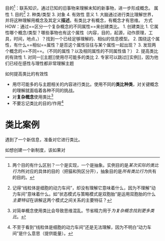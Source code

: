 目的[^3]：联系知识，通过已知的旧事物来理解未知的新事物，进一步形成概念。
属性
	1. 目的[^1]
	2. 种类/类型
	3. 对象
	4. 有效性
意义
	1. 大脑通过进行类比理解世界，并将这种理解用概念及其定义**描述**。有类比才有概念，有概念才有思维。
方式HOW：通过==区分一个复杂概念的不同属性==来创建类比。
	1. 创建类比
		1. 它属性哪个概念/类型？哪些事物也有这个属性（内容，目的，起源，动作原理，工具，时间，地点，）？找到一个已经足够理解的、相似的信息模型。
		2. 围绕这个属性，有什么==相似==属性？是否这个属性往往与某个属性一起出现？
		3. 发现两个概念的==不同==。（不同的属性？以及相同属性的不同属性值？）
	2. 提高类比的有效性
		1. 对同一[[主题]]使用尽可能多的类比
		2. 专家可以跳过[[实例]]，因为他们已经在感性与理性都非常理解主题

如何提高类比的有效性
- 用尽可能多的与主题相关的内容进行类比。使用不同的**类比种类**，对关键概念的理解就面临着各种不同的挑战。
- 对**复杂概念**使用类比[^2]
- 不要忘记类比的目的/作用[^4]

#  类比案例
遇到了一个新信息，准备对它进行类比。

如想创建一个新制度，该如果对

[^1]: 记得“线粒体是细胞的动力车间”，却没有理解它意味着什么，因为不理解“动力车间”意味着什么。如“状态模式与策略模式是双胞胎”是运用双胞胎的什么*主要特征*在讲解这两个模式之间关系的主要特征？
[^2]: 对简单概念使用类比会导致思维混乱。节省精力用于*为复杂概念找到更多类比*。
[^3]: 两个目的有什么区别？一个是实现，一个是抽象。实例目的是*某次实际的类比行为*所对应的具体的目的（把猫和狗区分开），抽象目的是*所有类比行为*共有的目的。
[^4]: 不至于看到“线粒体是细胞的动力车间”还是无法理解，因为不明白“动力车间”是什么意思（提供能量）。